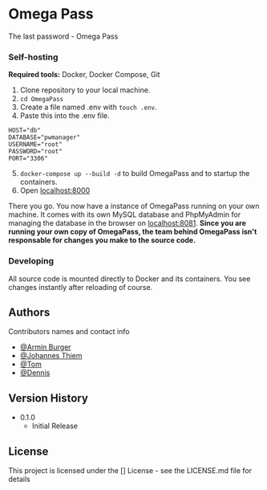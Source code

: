 # Omega Pass

The last password - Omega Pass

### Self-hosting
**Required tools:** Docker, Docker Compose, Git

1. Clone repository to your local machine.
2. ``cd OmegaPass``
3. Create a file named .env with ``touch .env``.
4. Paste this into the .env file.
```
HOST="db"
DATABASE="pwmanager"
USERNAME="root"
PASSWORD="root"
PORT="3306"
````
5. ``docker-compose up --build -d`` to build OmegaPass and to startup the containers.
6. Open [localhost:8000](localhost:8000)

There you go. You now have a instance of OmegaPass running on your own machine. It comes with its own MySQL database and PhpMyAdmin for managing the database in the browser on [localhost:8081](localhost:8081). **Since you are running your own copy of OmegaPass, the team behind OmegaPass isn't responsable for changes you make to the source code.**


### Developing
All source code is mounted directly to Docker and its containers. You see changes instantly after reloading of course.
## Authors

Contributors names and contact info
  
* [@Armin Burger](https://github.com/techmaved)
* [@Johannes Thiem](https://github.com/Fovty)
* [@Tom](https://github.com/lvlcn-t)
* [@Dennis](https://github.com/wildehilde6)

## Version History

* 0.1.0
    * Initial Release

## License

This project is licensed under the [] License - see the LICENSE.md file for details
